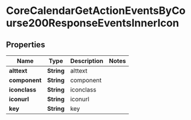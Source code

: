 

# CoreCalendarGetActionEventsByCourse200ResponseEventsInnerIcon


## Properties

| Name | Type | Description | Notes |
|------------ | ------------- | ------------- | -------------|
|**alttext** | **String** | alttext |  |
|**component** | **String** | component |  |
|**iconclass** | **String** | iconclass |  |
|**iconurl** | **String** | iconurl |  |
|**key** | **String** | key |  |




